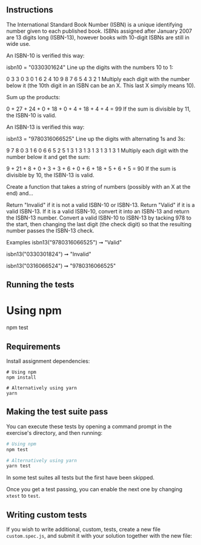 
## Instructions

The International Standard Book Number (ISBN) is a unique identifying number given to each published book. ISBNs assigned after January 2007 are 13 digits long (ISBN-13), however books with 10-digit ISBNs are still in wide use.

An ISBN-10 is verified this way:

isbn10 = "0330301624"
Line up the digits with the numbers 10 to 1:

0	3	3	0	3	0	1	6	2	4
10	9	8	7	6	5	4	3	2	1
Multiply each digit with the number below it (the 10th digit in an ISBN can be an X. This last X simply means 10).

Sum up the products:

0 + 27 + 24 + 0 + 18 + 0 + 4 + 18 + 4 + 4 = 99
If the sum is divisible by 11, the ISBN-10 is valid.

An ISBN-13 is verified this way:

isbn13 = "9780316066525"
Line up the digits with alternating 1s and 3s:

9	7	8	0	3	1	6	0	6	6	5	2	5
1	3	1	3	1	3	1	3	1	3	1	3	1
Multiply each digit with the number below it and get the sum:

9 + 21 + 8 + 0 + 3 + 3 + 6 + 0 + 6 + 18 + 5 + 6 + 5 = 90
If the sum is divisible by 10, the ISBN-13 is valid.

Create a function that takes a string of numbers (possibly with an X at the end) and...

Return "Invalid" if it is not a valid ISBN-10 or ISBN-13.
Return "Valid" if it is a valid ISBN-13.
If it is a valid ISBN-10, convert it into an ISBN-13 and return the ISBN-13 number.
Convert a valid ISBN-10 to ISBN-13 by tacking 978 to the start, then changing the last digit (the check digit) so that the resulting number passes the ISBN-13 check.

Examples
isbn13("9780316066525") ➞ "Valid"

isbn13("0330301824") ➞ "Invalid"

isbn13("0316066524") ➞ "9780316066525"

## Running the tests

# Using npm
npm test

## Requirements

Install assignment dependencies:

```shell
# Using npm
npm install

# Alternatively using yarn
yarn
```

## Making the test suite pass

You can execute these tests by opening a command prompt in the exercise's directory, and then running:

```bash
# Using npm
npm test

# Alternatively using yarn
yarn test
```

In some test suites all tests but the first have been skipped.

Once you get a test passing, you can enable the next one by changing `xtest` to `test`.

## Writing custom tests

If you wish to write additional, custom, tests, create a new file `custom.spec.js`, and submit it with your solution together with the new file:
